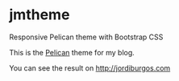 jmtheme
=======

Responsive Pelican theme with Bootstrap CSS

This is the [Pelican](https://getpelican.com) theme for my blog.

You can see the result on http://jordiburgos.com